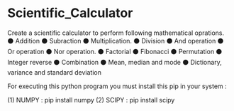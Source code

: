 # Scientific_Calculator
Create a scientific calculator to perform following mathematical  oprations.
⚫ Addition 
⚫ Subraction 
⚫ Multiplication. 
⚫ Division
⚫ And operation 
⚫ Or operation 
⚫ Nor operation.
⚫ Factorial
⚫ Fibonacci 
⚫ Permutation
⚫ Integer reverse
⚫ Combination 
⚫ Mean, median and mode 
⚫ Dictionary, variance and standard deviation

For executing this python program you must install this pip in your system :

(1) NUMPY
    : pip install numpy
(2) SCIPY
    : pip install scipy
